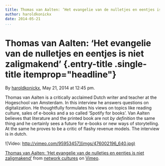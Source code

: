 ```yaml
---
title: Thomas van Aalten: ‘Het evangelie van de nulletjes en eentjes is niet zaligmakend’
author: haroldkonickx
date: 2014-05-21
...
```


# Thomas van Aalten: ‘Het evangelie van de nulletjes en eentjes is niet zaligmakend’ {.entry-title .single-title itemprop="headline"}

By [haroldkonickx](http://networkcultures.org/digitalpublishing/author/haroldkonickx/ "Posts by haroldkonickx"),
May 21, 2014 at 12:45 pm.

Thomas van Aalten is a critically acclaimed Dutch writer and teacher at
the Hogeschool van Amsterdam. In this interview he answers questions on
digitalization. He thoughtfully formulates his views on topics like
reading culture, sales of e-books and a so called ‘Spotify for books’.
Van Aalten believes that literature and the printed book are not *by
definition* the same thing and he certainly sees a future for e-books or
new ways of storytelling. At the same he proves to be a critic of flashy
revenue models. The interview is in dutch.

![Video: http://vimeo.com/95953457](imgs/476002196_640.jpg)

[Thomas van Aalten: ‘Het evangelie van de nulletjes en eentjes is niet
zaligmakend’](http://vimeo.com/95953457) from [network
cultures](http://vimeo.com/networkcultures) on
[Vimeo](https://vimeo.com).
